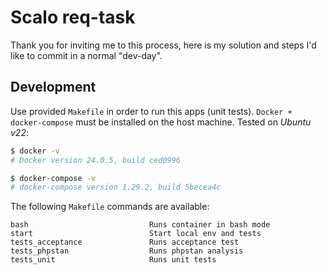 # Scalo req-task

Thank you for inviting me to this process, here is my solution and steps I'd like to commit
in a normal "dev-day".

## Development

Use provided `Makefile` in order to run this apps (unit tests). `Docker + docker-compose` must be installed
on the host machine. Tested on _Ubuntu v22_:

```bash
$ docker -v
# Docker version 24.0.5, build ced0996

$ docker-compose -v
# docker-compose version 1.29.2, build 5becea4c
```

The following `Makefile` commands are available:

```text
bash                           Runs container in bash mode
start                          Start local env and tests
tests_acceptance               Runs acceptance test
tests_phpstan                  Runs phpstan analysis
tests_unit                     Runs unit tests
```
